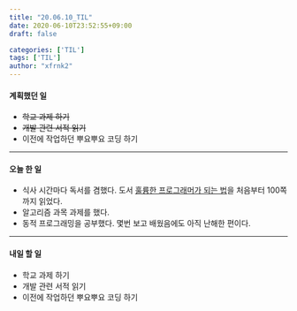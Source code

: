 ```yaml
---
title: "20.06.10_TIL"
date: 2020-06-10T23:52:55+09:00
draft: false

categories: ['TIL']
tags: ['TIL']
author: "xfrnk2"
---
```

#### 계획했던 일
+ ~~학교 과제 하기~~
+ ~~개발 관련 서적 읽기~~
+ 이전에 작업하던 뿌요뿌요 코딩 하기
---
#### 오늘 한 일
+ 식사 시간마다 독서를 겸했다. 도서 [훌륭한 프로그래머가 되는 법](http://www.yes24.com/Product/Goods/23335420)을 처음부터 100쪽 까지 읽었다.
+ 알고리즘 과목 과제를 했다.
+ 동적 프로그래밍을 공부했다. 몇번 보고 배웠음에도 아직 난해한 편이다.
--- 
#### 내일 할 일  
+ 학교 과제 하기
+ 개발 관련 서적 읽기
+ 이전에 작업하던 뿌요뿌요 코딩 하기